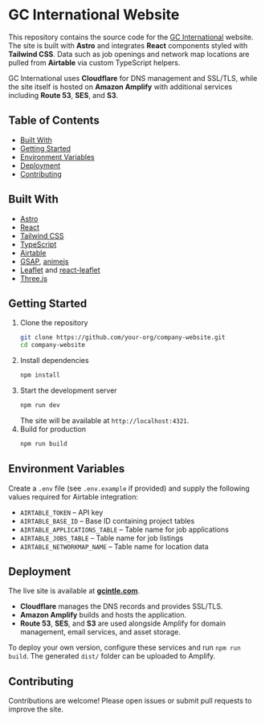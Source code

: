 # GC International Website

This repository contains the source code for the [GC International](https://gcintle.com) website. The site is built with **Astro** and integrates **React** components styled with **Tailwind CSS**. Data such as job openings and network map locations are pulled from **Airtable** via custom TypeScript helpers.

GC International uses **Cloudflare** for DNS management and SSL/TLS, while the site itself is hosted on **Amazon Amplify** with additional services including **Route 53**, **SES**, and **S3**.

## Table of Contents
- [Built With](#built-with)
- [Getting Started](#getting-started)
- [Environment Variables](#environment-variables)
- [Deployment](#deployment)
- [Contributing](#contributing)

## Built With
- [Astro](https://astro.build/)
- [React](https://react.dev/)
- [Tailwind CSS](https://tailwindcss.com/)
- [TypeScript](https://www.typescriptlang.org/)
- [Airtable](https://airtable.com/)
- [GSAP](https://greensock.com/gsap/), [animejs](https://animejs.com/)
- [Leaflet](https://leafletjs.com/) and [react-leaflet](https://react-leaflet.js.org/)
- [Three.js](https://threejs.org/)

## Getting Started
1. Clone the repository
   ```bash
   git clone https://github.com/your-org/company-website.git
   cd company-website
   ```
2. Install dependencies
   ```bash
   npm install
   ```
3. Start the development server
   ```bash
   npm run dev
   ```
   The site will be available at `http://localhost:4321`.
4. Build for production
   ```bash
   npm run build
   ```

## Environment Variables
Create a `.env` file (see `.env.example` if provided) and supply the following values required for Airtable integration:

- `AIRTABLE_TOKEN` – API key
- `AIRTABLE_BASE_ID` – Base ID containing project tables
- `AIRTABLE_APPLICATIONS_TABLE` – Table name for job applications
- `AIRTABLE_JOBS_TABLE` – Table name for job listings
- `AIRTABLE_NETWORKMAP_NAME` – Table name for location data

## Deployment
The live site is available at **[gcintle.com](https://gcintle.com)**.

- **Cloudflare** manages the DNS records and provides SSL/TLS.
- **Amazon Amplify** builds and hosts the application.
- **Route 53**, **SES**, and **S3** are used alongside Amplify for domain management, email services, and asset storage.

To deploy your own version, configure these services and run `npm run build`. The generated `dist/` folder can be uploaded to Amplify.

## Contributing
Contributions are welcome! Please open issues or submit pull requests to improve the site.

